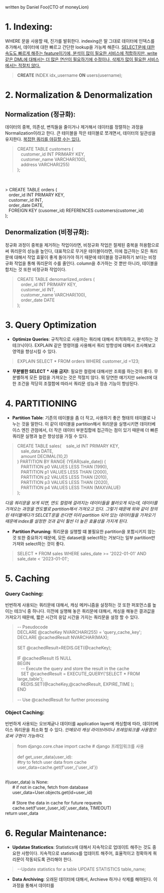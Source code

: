 written by Daniel Foo(CTO of moneyLion)

# 1. Indexing:
 WHERE 문을 사용할 때, 진가를 발휘한다. indexing은 말 그대로 데이터에 인덱스를 추가해서, 데이터에 대한 빠르고 간단한 lookup을 가능케 해준다. <u>SELECT문에 대한 속도도 빠르게 해주는 feature이기에, 분석이 많이 필요한 서비스에 적합하지만, write 같은 DML에 대해서는 더 많은 연산이 필요하기에 수정이나, 삭제가 많이 필요한 서비스에서는 적절치 않다.</u>

> <b>CREATE</b> INDEX idx_username <b>ON</b> users(username);


# 2. Normalization & Denormalization

## Normalization (정규화):
 데이터의 중복, 의존성, 변칙들을 줄이거나 제거해서 데이터를 정렬하는 과정을 Normalization이라고 한다. 큰 테이블을 작은 테이블로 쪼개면서, 데이터의 일관성을 유지한다. <u> 복잡한 쿼리를 야길할 수는 있다.</u>

 > CREATE TABLE customers (<BR>
    &nbsp;&nbsp;&nbsp;customer_id INT PRIMARY KEY,<BR>
    &nbsp;&nbsp;&nbsp;customer_name VARCHAR(100),<BR>
    &nbsp;&nbsp;&nbsp;address VARCHAR(255)<BR>
 );
 <br>
 <br>
> CREATE TABLE orders (<BR>
    &nbsp;&nbsp;&nbsp;order_id INT PRIMARY KEY,<BR>
    &nbsp;&nbsp;&nbsp;customer_id INT,<BR>
    &nbsp;&nbsp;&nbsp;order_date DATE,<BR>
    &nbsp;&nbsp;&nbsp;FOREIGN KEY (cusomer_id) REFERENCES customers(customer_id)<BR>
 ); 

## Denormalization (비정규화):
정규화 과정이 중복을 제거하는 작업이라면, 비정규화 작업은 절제된 중복을 허용함으로써 쿼리문의 성능을 높인다, 대표적으로 무거운 테이블이라면, 이에 접근하는 모든 쿼리문에 대해서 작업 효윻이 좋게 돌아가야 하기 때문에 테이블을 정규화하기 보다는 비정규화 작업을 통해 쿼리문의 수를 줄인다. column을 추가하는 것 뿐만 아니라, 테이블을 합치는 것 또한 비정규화 작업이다.

> CREATE TABLE denomarlized_orders (<BR>
    &nbsp;&nbsp;&nbsp;order_id INT PRIMARY KEY,<BR>
    &nbsp;&nbsp;&nbsp;customer_id INT,<BR>
    &nbsp;&nbsp;&nbsp;customer_name VARCHAR(100),<BR>
    &nbsp;&nbsp;&nbsp;order_date DATE <br>
 ); 

 # 3. Query Optimization
 * <b>Optimize Queries</b>: 규칙적으로 사용하는 쿼리에 대해서 최적화하고, 분석하는 것 테크닉이다. EXPLAIN 같은 명령어를 사용해서 쿼리 방향성에 대해서 조사해보고 영역을 향상시킬 수 있다.
 > EXPLAIN SELECT * FROM orders WHERE customer_id =123;

 * <b>무분별한 SELECT * 사용 금지!</b>: 필요한 컬럼에 대해서만 조회를 하는것이 좋다. 무분별하게 모든 컬럼을 가져오는 것은 적절치 않다. 뭐 당연한 얘기지만 select에 대한 조건을 적당히 조절함에 따라서 쿼리문 성능과 정송 기능이 향상된다.

 # 4. PARTITIONING
 * <b>Partition Table</b>: 기존의 테이블을 좀 더 작고, 사용하기 좋은 형태의 테이블로 나누는 것을 말한다. 이 같이 테이블을 partition해서 쿼리문을 실행시키면 데이터베이스 엔진 관점에서, 더 작은 데이터 부분집합에 접근하는 점이 있기 때문에 더 빠른 쿼리문 실행과 높은 향상성을 가질 수 있다.

 > CREATE TABLE sales(
    &nbsp;&nbsp;&nbsp;sale_id INT PRIMARY KEY, <BR>
    &nbsp;&nbsp;&nbsp;sale_data DATE,<BR>
    &nbsp;&nbsp;&nbsp;amount DECIMAL(10,2)<BR>
 ) PARTITION BY RANGE (YEAR(sale_date)) (<BR>
    &nbsp;&nbsp;&nbsp;PARTITION p0 VALUES LESS THAN (1990),<BR>
    &nbsp;&nbsp;&nbsp;PARTITION p1 VALUES LESS THAN (2000),<BR>
    &nbsp;&nbsp;&nbsp;PARTITION p2 VALUES LESS THAN (2010),<BR>
    &nbsp;&nbsp;&nbsp;PARTITION p3 VALUES LESS THAN (2020),<BR>
    &nbsp;&nbsp;&nbsp;PARTITION p4 VALUES LESS THAN (MAXVALUE)<BR>
 ); <BR>

 <i> 다음 쿼리문을 보게 되면, 연도 컬럼에 걸려지는 데이터들을 불러오게 되는데, 데이터를 가져오는 과정을 연도별로 partition해서 가져오고 있다. 그렇기 때문에 위와 같이 정의된 테이블에다가 SELCET문을 쓴다면 미리 partition 되어 있는 데이터들을 가져오기 때문에 index를 설정한 것과 같이 훨씬 더 높은 효율성을 가지게 된다.</i>

 * <B>Partition Puruning</B>: 쿼리문을 실행할 떄 불필요한 partition을 포함시키지 않는 것 또한 중요하기 때문에, 모든 dataset을 select하는 거보다는 일부 partition만 가져와 select하는 것이 좋다. 

 > SELECT * FROM sales WHERE sales_date >= '2022-01-01' AND sale_date < '2023-01-01';

 # 5. Caching
 ### Query Caching:
  빈번하게 사용되는 쿼리문에 대해서, 캐싱 메커니즘을 설정하는 것 또한 퍼포먼스를 높이는 테크닉 중 하나다. 이전에 실행해 놓은 쿼리문에 대해서, 캐싱을 해놓은 결과값을 가져오기 때문에, 짧은 시간의 응답 시간을 가지는 쿼리문을 설정 할 수 있다.

 
> -- Pseudocode <br>
 DECLARE @cacheKey NVARCHAR(255) = 'query_cache_key';<BR>
 DECLARE @cachedResult NVARCHAR(MAX);<BR><BR>
 SET @cachedResult=REDIS.GET(@cacheKey); <br><br>
 IF @cachedResult IS NULL<br>
 BEGIN<br>
 &nbsp;&nbsp;&nbsp;-- Execute the query and store the result in the cache<BR>
 &nbsp;&nbsp;&nbsp;SET @cachedResult = EXECUTE_QUERY('SELECT * FROM large_table');<BR>
 &nbsp;&nbsp;&nbsp;REDIS.SET(@cacheKey,@cachedResult, EXPIRE_TIME );<BR>
 END<BR><BR>
-- Use @cachedResult for further processing

 ### Object Caching:
 빈번하게 사용되는 오브제긑나 데이터를 application layer에 캐싱함에 따라, 데이터베이스 쿼리문을 최소화 할 수 있다. <i>인메모리 캐싱 라이브러리나 프레임워크를 사용함으로써 구현이 가능하다. </i>

 > from django.core.chae import cache # django 프레임워크를 사용 <br><br>
 def get_user_data(user_id):<br>
  #try to fetch user data from cache<br>
  user_data=cache.get(f'user_{'user_id'})<br>
  <br>
  if(user_data) is None:<br>
  &nbsp;&nbsp;&nbsp;&nbsp;&nbsp;&nbsp;# if not in cache, fetch from database<br>
  &nbsp;&nbsp;&nbsp;&nbsp;&nbsp;&nbsp;user_data=User.objects.get(id=user_id)<br>
  <br>
  &nbsp;&nbsp;&nbsp;&nbsp;&nbsp;&nbsp;# Store the data in cache for future requests<br>
  &nbsp;&nbsp;&nbsp;&nbsp;&nbsp;&nbsp;cache.set(f'user_{user_id}',user_data, TIMEOUT)<br>
  return user_data


  # 6. Regular Maintenance:
  * <b>Updatae Staticstics</b>: Statistics에 대해서 지속적으로 업데이트 해주는 것도 중요한 사항이다. 지속적으로 statistics를 업데이트 해주어, 효율적이고 정확하게 쿼리문이 작동되도록 관리해야 한다.

  > --Update statistics for a table
  UPDATE STATISTICS table_name;

  * <b>Data Archiving</b>: 오래된 데이터에 대해서, Archieve 하거나 삭제를 해야된다. 이 과정을 통해서 데이터를 
















